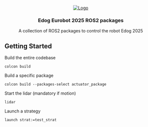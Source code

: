 <!-- PROJECT LOGO -->
<br />
<div align="center">
  <a href="https://github.com/othneildrew/Best-README-Template">
    <img src="https://i.postimg.cc/m2LKh4Fk/banner.png" alt="Logo">
  </a>

  <h3 align="center">Edog Eurobot 2025 ROS2 packages </h3>

  <p align="center">
    A collection of ROS2 packages to control the robot Edog 2025
    </p>
</div>


## Getting Started

Build the entire codebase
```shell
colcon build
```

Build a specific package
```shell
colcon build --packages-select actuator_package
```


Start the lidar (mandatory if motion)
```shell
lidar
```

Launch a strategy
```shell
launch strat:=test_strat
```
